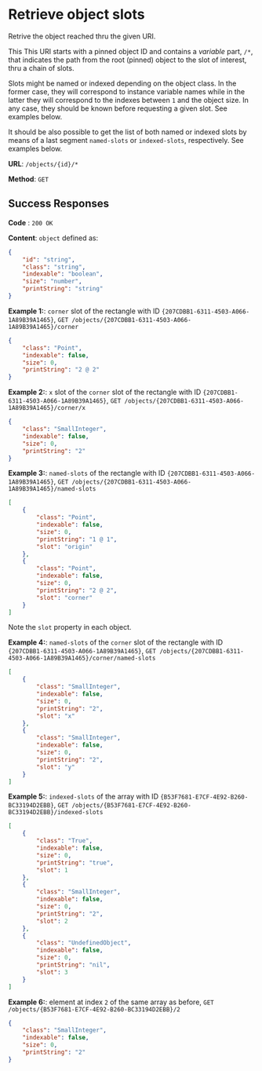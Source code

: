 # Retrieve object slots

Retrive the object reached thru the given URI.

This This URI starts with a pinned object ID and contains a _variable_ part, `/*`, that indicates the path from the root (pinned) object to the slot of interest, thru a chain of slots.

Slots might be named or indexed depending on the object class. In the former case, they will correspond to instance variable names while in the latter they will correspond to the indexes between `1` and the object size. In any case, they should be known before requesting a given slot. See examples below.

It should be also possible to get the list of both named or indexed slots by means of a last segment `named-slots` or `indexed-slots`, respectively. See examples below.

**URL**: `/objects/{id}/*`

**Method**: `GET`

## Success Responses

**Code** : `200 OK`

**Content**: `object` defined as:

```json
{
	"id": "string",
	"class": "string",
	"indexable": "boolean",
	"size": "number",
	"printString": "string"
}
```

**Example 1:**: `corner` slot of the rectangle with ID `{207CDBB1-6311-4503-A066-1A89B39A1465}`, `GET /objects/{207CDBB1-6311-4503-A066-1A89B39A1465}/corner`

```json
{
	"class": "Point",
	"indexable": false,
	"size": 0,
	"printString": "2 @ 2"
}
```

**Example 2:**: `x` slot of the `corner` slot of the rectangle with ID `{207CDBB1-6311-4503-A066-1A89B39A1465}`, `GET /objects/{207CDBB1-6311-4503-A066-1A89B39A1465}/corner/x`

```json
{
	"class": "SmallInteger",
	"indexable": false,
	"size": 0,
	"printString": "2"
}
```

**Example 3:**: `named-slots` of the rectangle with ID `{207CDBB1-6311-4503-A066-1A89B39A1465}`, `GET /objects/{207CDBB1-6311-4503-A066-1A89B39A1465}/named-slots`

```json
[
	{
		"class": "Point",
		"indexable": false,
		"size": 0,
		"printString": "1 @ 1",
		"slot": "origin"
	},
	{
		"class": "Point",
		"indexable": false,
		"size": 0,
		"printString": "2 @ 2",
		"slot": "corner"
	}
]
```

Note the `slot` property in each object.

**Example 4:**: `named-slots` of the `corner` slot of the rectangle with ID `{207CDBB1-6311-4503-A066-1A89B39A1465}`, `GET /objects/{207CDBB1-6311-4503-A066-1A89B39A1465}/corner/named-slots`

```json
[
	{
		"class": "SmallInteger",
		"indexable": false,
		"size": 0,
		"printString": "2",
		"slot": "x"
	},
	{
		"class": "SmallInteger",
		"indexable": false,
		"size": 0,
		"printString": "2",
		"slot": "y"
	}
]
```

**Example 5:**: `indexed-slots` of the array with ID `{B53F7681-E7CF-4E92-B260-BC33194D2EBB}`, `GET /objects/{B53F7681-E7CF-4E92-B260-BC33194D2EBB}/indexed-slots`

```json
[
	{
		"class": "True",
		"indexable": false,
		"size": 0,
		"printString": "true",
		"slot": 1
	},
	{
		"class": "SmallInteger",
		"indexable": false,
		"size": 0,
		"printString": "2",
		"slot": 2
	},
	{
		"class": "UndefinedObject",
		"indexable": false,
		"size": 0,
		"printString": "nil",
		"slot": 3
	}
]
```

**Example 6:**: element at index `2` of the same array as before, `GET /objects/{B53F7681-E7CF-4E92-B260-BC33194D2EBB}/2`

```json
{
	"class": "SmallInteger",
	"indexable": false,
	"size": 0,
	"printString": "2"
}
```
